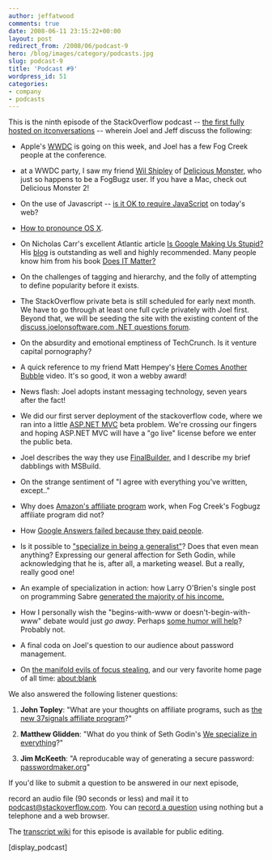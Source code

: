 ```yaml
---
author: jeffatwood
comments: true
date: 2008-06-11 23:15:22+00:00
layout: post
redirect_from: /2008/06/podcast-9
hero: /blog/images/category/podcasts.jpg
slug: podcast-9
title: 'Podcast #9'
wordpress_id: 51
categories:
- company
- podcasts
---
```



This is the ninth episode of the StackOverflow podcast -- [the first fully hosted on itconversations](http://www.joelonsoftware.com/items/2008/06/05.html) -- wherein Joel and Jeff discuss the following:






  * Apple's [WWDC](http://developer.apple.com/wwdc/) is going on this week, and Joel has a few Fog Creek people at the conference.



  * at a WWDC party, I saw my friend [Wil Shipley](http://www.wilshipley.com/blog/) of [Delicious Monster](http://www.delicious-monster.com/), who just so happens to be a FogBugz user. If you have a Mac, check out Delicious Monster 2!



  * On the use of Javascript -- [is it OK to require JavaScript](http://blog.stackoverflow.com/index.php/2008/06/is-it-ok-to-require-javascript/) on today's web?



  * [How to pronounce OS X](http://dmiessler.com/blog/how-to-pronounce-os-x-proof-from-apple).



  * On Nicholas Carr's excellent Atlantic article [Is Google Making Us Stupid?](http://www.theatlantic.com/doc/200807/google) His [blog](http://www.roughtype.com/) is outstanding as well and highly recommended. Many people know him from his book [Does IT Matter?](http://www.amazon.com/dp/1591394449/?tag=codinghorror-20)


  * On the challenges of tagging and hierarchy, and the folly of attempting to define popularity before it exists. 


  * The StackOverflow private beta is still scheduled for early next month. We have to go through at least one full cycle privately with Joel first. Beyond that, we will be seeding the site with the existing content of the [discuss.joelonsoftware.com .NET questions forum](http://discuss.joelonsoftware.com/default.asp?dotnet).



  * On the absurdity and emotional emptiness of TechCrunch. Is it venture capital pornography?



  * A quick reference to my friend Matt Hempey's [Here Comes Another Bubble](http://www.youtube.com/watch?v=I6IQ_FOCE6I) video. It's so good, it won a webby award!



  * News flash: Joel adopts instant messaging technology, seven years after the fact!



  * We did our first server deployment of the stackoverflow code, where we ran into a little [ASP.NET MVC](http://www.asp.net/mvc/) beta problem. We're crossing our fingers and hoping ASP.NET MVC will have a "go live" license before we enter the public beta.



  * Joel describes the way they use [FinalBuilder](http://www.finalbuilder.com/finalbuilder.aspx), and I describe my brief dabblings with MSBuild.


  * On the strange sentiment of "I agree with everything you've written, except.."



  * Why does [Amazon's affiliate program](https://affiliate-program.amazon.com/002-8631162-3447259) work, when Fog Creek's Fogbugz affiliate program did not?



  * How [Google Answers failed because they paid people](http://www.dashes.com/anil/2006/12/matt-haughey-beat-google.html).



  * Is it possible to ["specialize in being a generalist"](http://sethgodin.typepad.com/seths_blog/2008/05/we-specialize-i.html)? Does that even mean anything? Expressing our general affection for Seth Godin, while acknowledging that he is, after all, a marketing weasel. But a really, really good one!



  * An example of specialization in action: how Larry O'Brien's single post on programming Sabre [generated the majority of his income.](http://www.knowing.net/PermaLink,guid,e5aadb98-0a69-44e3-94cb-0afa583b0c0e.aspx)



  * How I personally wish the "begins-with-www or doesn't-begin-with-www" debate would just _go away_. Perhaps [some humor will help](http://www.codinghorror.com/blog/archives/001109.html)? Probably not.



  * A final coda on Joel's question to our audience about password management.



  * On [the manifold evils of focus stealing](http://www.codinghorror.com/blog/archives/001011.html), and our very favorite home page of all time: [about:blank](http://about:blank)






We also answered the following listener questions:






  1. **John Topley**: "What are your thoughts on affiliate programs, such as [the new 37signals affiliate program](http://www.37signals.com/svn/posts/1063-launch-announcing-the-new-37signals-affiliate-program-with-recurring-income)?"



  2. **Matthew Glidden**: "What do you think of Seth Godin's [We specialize in everything](http://sethgodin.typepad.com/seths_blog/2008/05/we-specialize-i.html)?"



  3. **Jim McKeeth**: "A reproducable way of generating a secure password: [passwordmaker.org](http://passwordmaker.org)"






If you'd like to submit a question to be answered in our next episode,  

record an audio file (90 seconds or less) and mail it to [podcast@stackoverflow.com](mailto:podcast@stackoverflow.com). You can [record a question](http://blog.stackoverflow.com/index.php/2008/05/recording-podcast-questions-using-your-telephone/) using nothing but a telephone and a web browser.





The [transcript wiki](http://stackoverflow.fogbugz.com/default.asp?W7782) for this episode is available for public editing.





[display_podcast]

